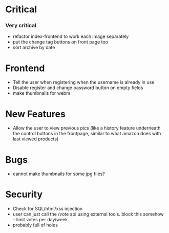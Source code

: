 # Critical

### Very critical
* refactor index-frontend to work each image separately
* put the change tag buttons on front page too
* sort archive by date

# Frontend 
* Tell the user when registering when the username is already in use
* Disable register and change password button on empty fields
* make thumbnails for webm
    
# New Features
* Allow the user to view previous pics (like a history feature underneath the control buttons in the frontpage, similar to what amazon does with last viewed products)

# Bugs
* cannot make thumbnails for some jpg files?

# Security
* Check for SQL/html/xss injection
* user can just call the /vote api using external tools. block this somehow - limit votes per day/week
* probably full of holes